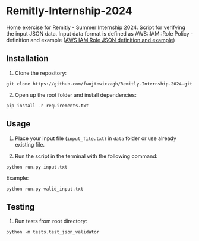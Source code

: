 # Remitly-Internship-2024

Home exercise for Remitly - Summer Internship 2024. Script for verifying the input JSON data. Input data format is defined as AWS::IAM::Role Policy - definition and example ([AWS IAM Role JSON definition and example](https://docs.aws.amazon.com/AWSCloudFormation/latest/UserGuide/aws-properties-iam-role-policy.html))

## Installation

1. Clone the repository:
```
git clone https://github.com/fwojtowiczagh/Remitly-Internship-2024.git
```

2. Open up the root folder and install dependencies:
```
pip install -r requirements.txt
```

## Usage

1. Place your input file (`input_file.txt`) in `data` folder or use already existing file.

2. Run the script in the terminal with the following command:
```
python run.py input.txt
```

Example:
```
python run.py valid_input.txt
```

## Testing

1. Run tests from root directory:
```
python -m tests.test_json_validator
```